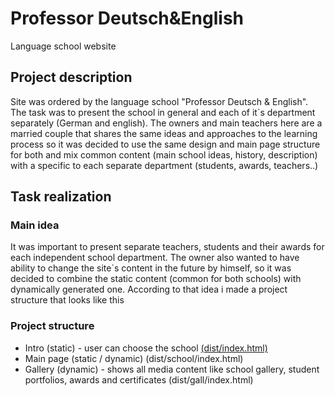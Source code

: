 # Professor Deutsch&English
 Language school website

## Project description  
Site was ordered by the language school "Professor Deutsch & English". The task was to present the school in general and each of it`s department separately (German and english). The owners and main teachers here are a married couple that shares the same ideas and approaches to the learning process so it was decided to use the same design and main page structure for both and mix common content (main school ideas, history, description) with a specific to each separate department (students, awards, teachers..)  
## Task realization  
### Main idea
It was important to present separate teachers, students and their awards for each independent school department. The owner also wanted to have ability to change the site`s content in the future by himself, so it was decided to combine the static content (common for both schools) with dynamically generated one. According to that idea i made a project structure that looks like this  
  
### Project structure
+ Intro (static) - user can choose the school [(dist/index.html)](../dist/index.html)
+ Main page (static / dynamic) (dist/school/index.html)
+ Gallery (dynamic) - shows all media content like school gallery, student portfolios, awards and certificates (dist/gall/index.html)


